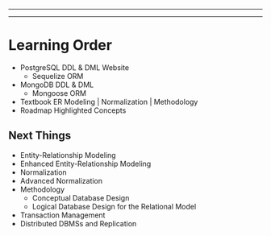 

---
---

# Learning Order
- PostgreSQL DDL & DML Website
  - Sequelize ORM
- MongoDB DDL & DML
  - Mongoose ORM
- Textbook ER Modeling | Normalization | Methodology
- Roadmap Highlighted Concepts

## Next Things
- Entity-Relationship Modeling
- Enhanced Entity-Relationship Modeling
- Normalization
- Advanced Normalization
- Methodology
  - Conceptual Database Design
  - Logical Database Design for the Relational Model
- Transaction Management
- Distributed DBMSs and Replication